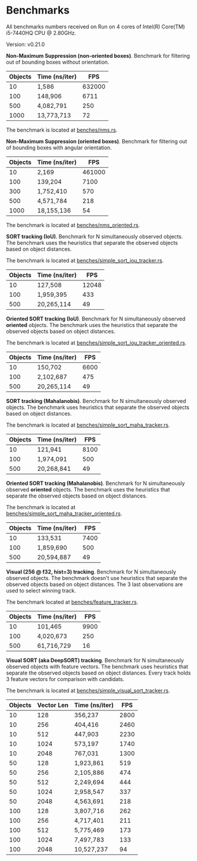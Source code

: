 # Benchmarks

All benchmarks numbers received on Run on 4 cores of Intel(R) Core(TM) i5-7440HQ CPU @ 2.80GHz.

Version: v0.21.0

**Non-Maximum Suppression (non-oriented boxes)**. Benchmark for filtering out of bounding boxes without orientation. 

| Objects | Time (ns/iter) | FPS    |
|---------|----------------|--------|
| 10      | 1,586          | 632000 |
| 100     | 148,906        | 6711   |
| 500     | 4,082,791      | 250    |
| 1000    | 13,773,713     | 72     |

The benchmark is located at [benches/nms.rs](benches/nms.rs).

**Non-Maximum Suppression (oriented boxes)**. Benchmark for filtering out of bounding boxes with angular orientation. 

| Objects | Time (ns/iter)  | FPS    |
|---------|-----------------|--------|
| 10      | 2,169           | 461000 |
| 100     | 139,204         | 7100   |
| 300     | 1,752,410       | 570    |
| 500     | 4,571,784       | 218    |
| 1000    | 18,155,136      | 54     |


The benchmark is located at [benches/nms_oriented.rs](benches/nms_oriented.rs).

**SORT tracking (IoU)**. Benchmark for N simultaneously observed objects. The benchmark uses the heuristics that 
separate the observed objects based on object distances.

The benchmark is located at [benches/simple_sort_iou_tracker.rs](benches/simple_sort_iou_tracker.rs).

| Objects | Time (ns/iter) | FPS   |
|---------|----------------|-------|
| 10      | 127,508        | 12048 |
| 100     | 1,959,395      | 433   |
| 500     | 20,265,114     | 49    |


**Oriented SORT tracking (IoU)**. Benchmark for N simultaneously observed **oriented** objects. The benchmark uses 
the heuristics that separate the observed objects based on object distances.

The benchmark is located at [benches/simple_sort_iou_tracker_oriented.rs](benches/simple_sort_iou_tracker_oriented.rs).

| Objects | Time (ns/iter) | FPS  |
|---------|----------------|------|
| 10      | 150,702        | 6600 |
| 100     | 2,102,687      | 475  |
| 500     | 20,265,114     | 49   |

**SORT tracking (Mahalanobis)**. Benchmark for N simultaneously observed objects. The benchmark uses heuristics 
that separate the observed objects based on object distances.

The benchmark is located at [benches/simple_sort_maha_tracker.rs](benches/simple_sort_maha_tracker.rs).

| Objects | Time (ns/iter) | FPS  |
|---------|----------------|------|
| 10      | 121,941        | 8100 |
| 100     | 1,974,091      | 500  |
| 500     | 20,268,841     | 49   |

**Oriented SORT tracking (Mahalanobis)**. Benchmark for N simultaneously observed **oriented** objects. The benchmark 
uses the heuristics that separate the observed objects based on object distances.

The benchmark is located at [benches/simple_sort_maha_tracker_oriented.rs](benches/simple_sort_maha_tracker_oriented.rs).

| Objects | Time (ns/iter) | FPS  |
|---------|----------------|------|
| 10      | 133,531        | 7400 |
| 100     | 1,859,690      | 500  |
| 500     | 20,594,887     | 49   |

**Visual (256 @ f32, hist=3) tracking**. Benchmark for N simultaneously observed objects. The benchmark doesn't use 
heuristics that separate the observed objects based on object distances. The 3 last observations are used to select 
winning track.

The benchmark located at [benches/feature_tracker.rs](benches/feature_tracker.rs).

| Objects | Time (ns/iter) | FPS  |
|---------|----------------|------|
| 10      | 101,465        | 9900 |
| 100     | 4,020,673      | 250  |
| 500     | 61,716,729     | 16   |

**Visual SORT (aka DeepSORT) tracking**. Benchmark for N simultaneously observed objects with feature vectors. The benchmark uses heuristics 
that separate the observed objects based on object distances. Every track holds 3 feature vectors for comparison with candidats.

The benchmark is located at [benches/simple_visual_sort_tracker.rs](benches/simple_visual_sort_tracker.rs).

| Objects | Vector Len | Time (ns/iter) | FPS  |
|---------|------------|----------------|------|
| 10      | 128        | 356,237        | 2800 |
| 10      | 256        | 404,416        | 2460 |
| 10      | 512        | 447,903        | 2230 |
| 10      | 1024       | 573,197        | 1740 |
| 10      | 2048       | 767,031        | 1300 |
| 50      | 128        | 1,923,861      | 519  |
| 50      | 256        | 2,105,886      | 474  |
| 50      | 512        | 2,249,694      | 444  |
| 50      | 1024       | 2,958,547      | 337  |
| 50      | 2048       | 4,563,691      | 218  |
| 100     | 128        | 3,807,716      | 262  |
| 100     | 256        | 4,717,401      | 211  |
| 100     | 512        | 5,775,469      | 173  |
| 100     | 1024       | 7,497,783      | 133  |
| 100     | 2048       | 10,527,237     | 94   |
